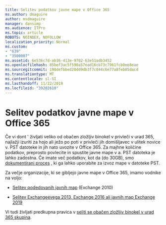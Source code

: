 ```yaml
---
title: Selitev podatkov javne mape v Office 365
ms.author: dmaguire
author: msdmaguire
manager: dansimp
ms.audience: ITPro
ms.topic: article
ROBOTS: NOINDEX, NOFOLLOW
localization_priority: Normal
ms.custom:
- "639"
- "3500007"
ms.assetid: 6e536c7d-ab36-413e-9702-63e51adb3452
ms.openlocfilehash: 85bef3ac5f590a57ead16cb73c7961fcb0ee8eae
ms.sourcegitcommit: 198defbbed20dd9db3f7c044c6e77a8feb05dacd
ms.translationtype: MT
ms.contentlocale: sl-SI
ms.lasthandoff: 11/22/2019
ms.locfileid: "39202610"
---
```

# <a name="migrate-public-folder-data-to-office-365"></a>Selitev podatkov javne mape v Office 365

Če vi dont ' življati veliko od obačen zložljiv binokel v privleči v urad 365, najlažji izuriti za hojo ali ježo po poti v privleči jih domišljavec v ulitek novice v. PST datoteke in jih nato uvozite v Office 365. Za majhne količine podatkov, preprosto povlecite in spustite javne mape v a. PST datoteka je lahko zadostna. Če imate več podatkov, kot da (do 30GB), smo [dokumentirani proces](https://technet.microsoft.com/library/dn874017%28v=exchg.150%29.aspx) , ki ga lahko uporabite za izvoz mape v datoteke PST.
  
Za večje organizacije, ki se gibljejo javne mape v Office 365, imamo vodnike na voljo:
  
- [Selitev podedovanih javnih map](https://docs.microsoft.com/exchange/collaboration-exo/public-folders/batch-migration-of-legacy-public-folders) (Exchange 2010)

- [Selitev Exchangeevega 2013, Exchange 2016 ali javnih map Exchange 2019](https://docs.microsoft.com/Exchange/collaboration/public-folders/migrate-to-exchange-online)

Vi tudi življati predkupna pravica v [seliti se obačen zložljiv binokel v urad 365 skupina](https://docs.microsoft.com/Exchange/collaboration/public-folders/migrate-to-office-365-groups).
  